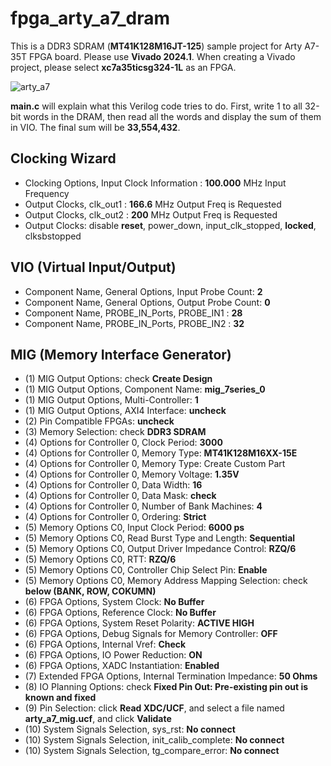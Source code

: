 # fpga_arty_a7_dram

This is a DDR3 SDRAM (**MT41K128M16JT-125**) sample project for Arty A7-35T FPGA board.
Please use **Vivado 2024.1**. 
When creating a Vivado project, please select **xc7a35ticsg324-1L** as an FPGA. 

![arty_a7](https://github.com/user-attachments/assets/4ed408a0-54ab-46a5-bcc2-693168814cb5)

**main.c** will explain what this Verilog code tries to do.
First, write 1 to all 32-bit words in the DRAM, then read all the words and display the sum of them in VIO.
The final sum will be **33,554,432**.

## Clocking Wizard

- Clocking Options, Input Clock Information : **100.000** MHz Input Frequency
- Output Clocks, clk_out1 : **166.6** MHz Output Freq is Requested
- Output Clocks, clk_out2 : **200** MHz Output Freq is Requested
- Output Clocks: disable **reset**, power_down, input_clk_stopped, **locked**, clksbstopped

## VIO (Virtual Input/Output)

- Component Name, General Options, Input Probe Count: **2**
- Component Name, General Options, Output Probe Count: **0**
- Component Name, PROBE_IN_Ports, PROBE_IN1 : **28**
- Component Name, PROBE_IN_Ports, PROBE_IN2 : **32**


## MIG (Memory Interface Generator)

- (1) MIG Output Options: check **Create Design**
- (1) MIG Output Options, Component Name: **mig_7series_0**
- (1) MIG Output Options, Multi-Controller: **1**
- (1) MIG Output Options, AXI4 Interface: **uncheck**
- (2) Pin Compatible FPGAs: **uncheck** 
- (3) Memory Selection: check **DDR3 SDRAM**
- (4) Options for Controller 0, Clock Period: **3000**
- (4) Options for Controller 0, Memory Type: **MT41K128M16XX-15E**
- (4) Options for Controller 0, Memory Type: Create Custom Part
- (4) Options for Controller 0, Memory Voltage: **1.35V**
- (4) Options for Controller 0, Data Width: **16**
- (4) Options for Controller 0, Data Mask: **check**
- (4) Options for Controller 0, Number of Bank Machines: **4**
- (4) Options for Controller 0, Ordering: **Strict**
- (5) Memory Options C0, Input Clock Period: **6000 ps**
- (5) Memory Options C0, Read Burst Type and Length: **Sequential**
- (5) Memory Options C0, Output Driver Impedance Control: **RZQ/6**
- (5) Memory Options C0, RTT: **RZQ/6**
- (5) Memory Options C0, Controller Chip Select Pin: **Enable**
- (5) Memory Options C0, Memory Address Mapping Selection: check **below (BANK, ROW, COKUMN)**
- (6) FPGA Options, System Clock: **No Buffer**
- (6) FPGA Options, Reference Clock: **No Buffer**
- (6) FPGA Options, System Reset Polarity: **ACTIVE HIGH**
- (6) FPGA Options, Debug Signals for Memory Controller: **OFF**
- (6) FPGA Options, Internal Vref: **Check**
- (6) FPGA Options, IO Power Reduction: **ON**
- (6) FPGA Options, XADC Instantiation: **Enabled**
- (7) Extended FPGA Options, Internal Termination Impedance: **50 Ohms**
- (8) IO Planning Options: check **Fixed Pin Out: Pre-existing pin out is known and fixed**
- (9) Pin Selection: click **Read XDC/UCF**, and select a file named **arty_a7_mig.ucf**, and click **Validate**
- (10) System Signals Selection, sys_rst: **No connect**
- (10) System Signals Selection, init_calib_complete: **No connect**
- (10) System Signals Selection, tg_compare_error: **No connect**

